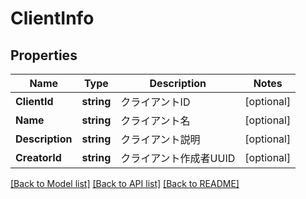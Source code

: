 # ClientInfo

## Properties

Name | Type | Description | Notes
------------ | ------------- | ------------- | -------------
**ClientId** | **string** | クライアントID | [optional] 
**Name** | **string** | クライアント名 | [optional] 
**Description** | **string** | クライアント説明 | [optional] 
**CreatorId** | **string** | クライアント作成者UUID | [optional] 

[[Back to Model list]](../README.md#documentation-for-models) [[Back to API list]](../README.md#documentation-for-api-endpoints) [[Back to README]](../README.md)



